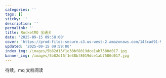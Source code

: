 ```yaml
---
categories: ''
tags: []
sticky: ''
description: ''
permalink: ''
title: RocketMQ 全通关
date: '2025-09-15 09:58:00'
cover: 'https://prod-files-secure.s3.us-west-2.amazonaws.com/143cad91-961b-48b0-82dc-78fbb6eb5abe/5b105eb9-fd5e-43e3-be11-a43759284d83/wallhaven-6lq3m7.jpg?X-Amz-Algorithm=AWS4-HMAC-SHA256&X-Amz-Content-Sha256=UNSIGNED-PAYLOAD&X-Amz-Credential=ASIAZI2LB466S4TZE6XR%2F20250919%2Fus-west-2%2Fs3%2Faws4_request&X-Amz-Date=20250919T050113Z&X-Amz-Expires=3600&X-Amz-Security-Token=IQoJb3JpZ2luX2VjEFUaCXVzLXdlc3QtMiJHMEUCICTRB7Dr8Ns8txzPUMvJttQ9ZTEkvX5cJrr2kROtlGl8AiEAzdsRU1LQbDIAWcS63qE%2BfCZCSZE1Tm2oOswYrozsthYqiAQIzf%2F%2F%2F%2F%2F%2F%2F%2F%2F%2FARAAGgw2Mzc0MjMxODM4MDUiDCOtlpy4184MhVgZ0yrcA4yuhv8en6MEnrY5kTJzHsp8lbdwZAwr%2FDiBjN%2Bd86fui1yP5AHM%2Bw5XjgnNb289k32lgQZ1DcQZ8rCMcqcHb2z%2FCaF56VTagTxLdrg85sg%2FkRS9oTeEXLheZAr3S8UzyuK9uYwAoR7dp76h20mgvgoRSbUJ6Iv5BwlLvIyEhdK42BaIqbhCJrM5ROj7HXOPZ9pVbP8rD8pKigSbzJIi6RYTZDcXC578OS0%2BBZx07kwZBk0ayOXUADrrwPjBpizg1QEAfX%2FFcn5nQTCuKEzIBSFktKnXd1KUQa8yrK0eB2gkJbkXRj9S84GwpWVzZ3f1TS6935T8X9Z%2BhUZkzYBcpG3diqeoxD%2BBmCH8Y2ogQXnfsATL50irTtluMmu5JlCW26%2BLbbsPnRnUTY4sOUi3B5UopLDTiayFsrr%2BPZkqO8YkjN3wpQ3%2BwZvY%2FGcQVZZot41kXLaXAJB4nATZdxiXIAaYssc81i0JMTMr3jRbl%2BjqApBDWmVSwbCZijamOXnOrg%2BkNCYaavhKw5muBdvwNZp%2FY7EXxPEffjotVXbaKVxNkls70Reu3Ba1%2BxnKFKenI221RVKXRiMTx8TLwdtFZKGWGVuO44ZVCrv7KPpn5JGoPKxZfdZqts%2B2Kk6TMPC1s8YGOqUBX1IdPBO0hYUKBVBI9KfPJ%2B8KV4oI%2F2lKE2LITe3ihGAzVb1777PZi0z51dOZokaYPl2B4ogPw12ilGp5pmar9vYc%2B7WupSQTYzxbhskaWIoOfTR3hSBjDqMcDbzdeccyLTBkqdBRxJ618ZRCUEEEdOsfzqXy58j%2BLHfHZ05EbCf35GS8Q5RG4kJUAFvLSYBv23JC5OKOkcLShprUezsNKBGbt536&X-Amz-Signature=797eb45d71d2238f59f95ceac54e76f0ddd11f46997240775c701f91b9225539&X-Amz-SignedHeaders=host&x-amz-checksum-mode=ENABLED&x-id=GetObject'
updated: '2025-09-15 09:59:00'
index_img: /images/5b82d15f1e38bf8019dce1ab7580d017.jpg
banner_img: /images/5b82d15f1e38bf8019dce1ab7580d017.jpg
---
```


待续，mq 文档阅读

